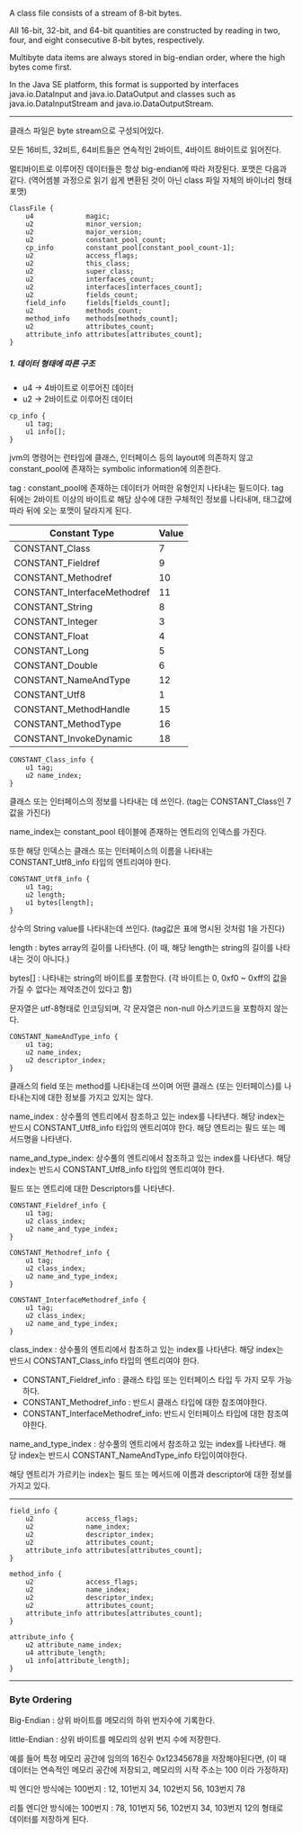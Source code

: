 A class file consists of a stream of 8-bit bytes. 

All 16-bit, 32-bit, and 64-bit quantities are constructed by reading in two, four, and eight consecutive 8-bit bytes, respectively. 

Multibyte data items are always stored in big-endian order, where the high bytes come first.

In the Java SE platform, this format is supported by interfaces java.io.DataInput and java.io.DataOutput and classes such as java.io.DataInputStream and java.io.DataOutputStream.

---

클래스 파일은 byte stream으로 구성되어있다.

모든 16비트, 32비트, 64비트들은  연속적인 2바이트, 4바이트 8바이트로 읽어진다.

멀티바이트로 이루어진 데이터들은 항상 big-endian에 따라 저장된다. 포맷은 다음과 같다. (역어셈블 과정으로 읽기 쉽게 변환된 것이 아닌 class 파일 자체의 바이너리 형태 포맷) 

```
ClassFile {
    u4             magic;
    u2             minor_version;
    u2             major_version;
    u2             constant_pool_count;
    cp_info        constant_pool[constant_pool_count-1];
    u2             access_flags;
    u2             this_class;
    u2             super_class;
    u2             interfaces_count;
    u2             interfaces[interfaces_count];
    u2             fields_count;
    field_info     fields[fields_count];
    u2             methods_count;
    method_info    methods[methods_count];
    u2             attributes_count;
    attribute_info attributes[attributes_count];
}
```

##### 1. 데이터 형태에 따른 구조  
- u4 -> 4바이트로 이루어진 데이터  
- u2 -> 2바이트로 이루어진 데이터

```
cp_info {
    u1 tag;
    u1 info[];
}

```
jvm의 명령어는 런타임에 클래스, 인터페이스 등의 layout에 의존하지 않고 constant_pool에 존재하는 symbolic information에 의존한다.

tag : constant_pool에 존재하는 데이터가 어떠한 유형인지 나타내는 필드이다. tag 뒤에는 2바이트 이상의 바이트로 해당 상수에 대한 구체적인 정보를 나타내며, 태그값에 따라 뒤에 오는 포맷이 달라지게 된다. 


|Constant Type|Value|
|---|---|
|CONSTANT_Class|7|
|CONSTANT_Fieldref|9|
|CONSTANT_Methodref|10|
|CONSTANT_InterfaceMethodref|11|
|CONSTANT_String|8|
|CONSTANT_Integer|3|
|CONSTANT_Float|4|
|CONSTANT_Long|5|
|CONSTANT_Double|6|
|CONSTANT_NameAndType|12|
|CONSTANT_Utf8|1|
|CONSTANT_MethodHandle|15|
|CONSTANT_MethodType|16|
|CONSTANT_InvokeDynamic|18|

```
CONSTANT_Class_info {
    u1 tag;         
    u2 name_index;
}
```
클래스 또는 인터페이스의 정보를 나타내는 데 쓰인다. (tag는 CONSTANT_Class인 7값을 가진다)

name_index는 constant_pool 테이블에 존재하는 엔트리의 인덱스를 가진다. 

또한 해당 인덱스는 클래스 또는 인터페이스의 이름을 나타내는 CONSTANT_Utf8_info 타입의 엔트리여야 한다.


```
CONSTANT_Utf8_info {
    u1 tag;
    u2 length;
    u1 bytes[length];
}
```

상수의 String value를 나타내는데 쓰인다. (tag값은 표에 명시된 것처럼 1을 가진다)

length : bytes array의 길이를 나타낸다. (이 때, 해당 length는 string의 길이를 나타내는 것이 아니다.)

bytes[] : 나타내는 string의 바이트를 포함한다. (각 바이트는 0, 0xf0 ~ 0xff의 값을 가질 수 없다는 제약조건이 있다고 함) 

문자열은 utf-8형태로 인코딩되며, 각 문자열은 non-null 아스키코드을 포함하지 않는다.

```
CONSTANT_NameAndType_info {
    u1 tag;
    u2 name_index;
    u2 descriptor_index;
}
```
클래스의 field 또는 method를 나타내는데 쓰이며 어떤 클래스 (또는 인터페이스)를 나타내는지에 대한 정보를 가지고 있지는 않다. 

name_index : 상수풀의 엔트리에서 참조하고 있는 index를 나타낸다. 해당 index는 반드시 CONSTANT_Utf8_info 타입의 엔트리여야 한다. 해당 엔트리는 필드 또는 메서드명을 나타낸다. 

name_and_type_index: 상수풀의 엔트리에서 참조하고 있는 index를 나타낸다. 해당 index는 반드시 CONSTANT_Utf8_info 타입의 엔트리여야 한다. 

필드 또는 엔트리에 대한 Descriptors를 나타낸다. 

```
CONSTANT_Fieldref_info {
    u1 tag;
    u2 class_index;
    u2 name_and_type_index;
}

CONSTANT_Methodref_info {
    u1 tag;
    u2 class_index;
    u2 name_and_type_index;
}

CONSTANT_InterfaceMethodref_info {
    u1 tag;
    u2 class_index;
    u2 name_and_type_index;
}
```

class_index : 상수풀의 엔트리에서 참조하고 있는 index를 나타낸다. 해당 index는 반드시 CONSTANT_Class_info 타입의 엔트리여야 한다. 

- CONSTANT_Fieldref_info : 클래스 타입 또는 인터페이스 타입 두 가지 모두 가능하다.
- CONSTANT_Methodref_info : 반드시 클래스 타입에 대한 참조여야한다.
- CONSTANT_InterfaceMethodref_info: 반드시 인터페이스 타입에 대한 참조여야한다. 


name_and_type_index : 상수풀의 엔트리에서 참조하고 있는 index를 나타낸다. 해당 index는 반드시 CONSTANT_NameAndType_info 타입이여야한다.

해당 엔트리가 가르키는 index는 필드 또는 메서드에 이름과 descriptor에 대한 정보를 가지고 있다. 


---

```
field_info {
    u2             access_flags;
    u2             name_index;
    u2             descriptor_index;
    u2             attributes_count;
    attribute_info attributes[attributes_count];
}
```

```
method_info {
    u2             access_flags;
    u2             name_index;
    u2             descriptor_index;
    u2             attributes_count;
    attribute_info attributes[attributes_count];
}
```

```
attribute_info {
    u2 attribute_name_index;
    u4 attribute_length;
    u1 info[attribute_length];
}
```

---
### Byte Ordering 

Big-Endian : 상위 바이트를 메모리의 하위 번지수에 기록한다.

little-Endian : 상위 바이트를 메모리의 상위 번지 수에 저장한다.

예를 들어 특정 메모리 공간에 임의의 16진수 0x12345678을 저장해야된다면, (이 때 데이터는 연속적인 메모리 공간에 저장되고, 메모리의 시작 주소는 100 이라 가정하자)

빅 엔디안 방식에는  100번지 : 12,   101번지 34,   102번지 56,   103번지 78


리틀 엔디안 방식에는  100번지 : 78,   101번지 56,   102번지 34,   103번지 12의 형태로 데이터를 저장하게 된다. 
